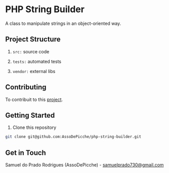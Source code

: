 # PHP String Builder

A class to manipulate strings in an object-oriented way.

## Project Structure

1. `src:` source code

2. `tests:` automated tests

3. `vendor:` external libs

## Contributing

To contribuit to this [project](./CONTRIBUTING.md).

## Getting Started

1. Clone this repository

```bash
git clone git@github.com:AssoDePicche/php-string-builder.git
```

## Get in Touch

Samuel do Prado Rodrigues (AssoDePicche) - <samuelprado730@gmail.com>
